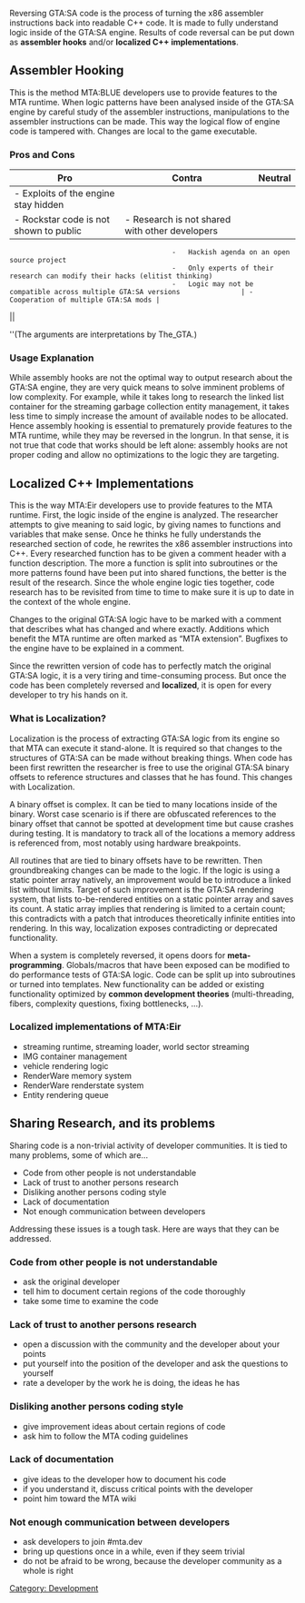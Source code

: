Reversing GTA:SA code is the process of turning the x86 assembler instructions back into readable C++ code. It is made to fully understand logic inside of the GTA:SA engine. Results of code reversal can be put down as **assembler hooks** and/or **localized C++ implementations**.

Assembler Hooking
-----------------

This is the method MTA:BLUE developers use to provide features to the MTA runtime. When logic patterns have been analysed inside of the GTA:SA engine by careful study of the assembler instructions, manipulations to the assembler instructions can be made. This way the logical flow of engine code is tampered with. Changes are local to the game executable.

### Pros and Cons

| Pro                                      | Contra                                                                       | Neutral                                 |
|------------------------------------------|------------------------------------------------------------------------------|-----------------------------------------|
| -   Exploits of the engine stay hidden   
 -   Rockstar code is not shown to public  | -   Research is not shared with other developers                             
                                            -   Hackish agenda on an open source project                                  
                                            -   Only experts of their research can modify their hacks (elitist thinking)  
                                            -   Logic may not be compatible across multiple GTA:SA versions               | -   Cooperation of multiple GTA:SA mods |
||

''(The arguments are interpretations by The\_GTA.)

### Usage Explanation

While assembly hooks are not the optimal way to output research about the GTA:SA engine, they are very quick means to solve imminent problems of low complexity. For example, while it takes long to research the linked list container for the streaming garbage collection entity management, it takes less time to simply increase the amount of available nodes to be allocated. Hence assembly hooking is essential to prematurely provide features to the MTA runtime, while they may be reversed in the longrun. In that sense, it is not true that code that works should be left alone: assembly hooks are not proper coding and allow no optimizations to the logic they are targeting.

Localized C++ Implementations
-----------------------------

This is the way MTA:Eir developers use to provide features to the MTA runtime. First, the logic inside of the engine is analyzed. The researcher attempts to give meaning to said logic, by giving names to functions and variables that make sense. Once he thinks he fully understands the researched section of code, he rewrites the x86 assembler instructions into C++. Every researched function has to be given a comment header with a function description. The more a function is split into subroutines or the more patterns found have been put into shared functions, the better is the result of the research. Since the whole engine logic ties together, code research has to be revisited from time to time to make sure it is up to date in the context of the whole engine.

Changes to the original GTA:SA logic have to be marked with a comment that describes what has changed and where exactly. Additions which benefit the MTA runtime are often marked as “MTA extension”. Bugfixes to the engine have to be explained in a comment.

Since the rewritten version of code has to perfectly match the original GTA:SA logic, it is a very tiring and time-consuming process. But once the code has been completely reversed and **localized**, it is open for every developer to try his hands on it.

### What is Localization?

Localization is the process of extracting GTA:SA logic from its engine so that MTA can execute it stand-alone. It is required so that changes to the structures of GTA:SA can be made without breaking things. When code has been first rewritten the researcher is free to use the original GTA:SA binary offsets to reference structures and classes that he has found. This changes with Localization.

A binary offset is complex. It can be tied to many locations inside of the binary. Worst case scenario is if there are obfuscated references to the binary offset that cannot be spotted at development time but cause crashes during testing. It is mandatory to track all of the locations a memory address is referenced from, most notably using hardware breakpoints.

All routines that are tied to binary offsets have to be rewritten. Then groundbreaking changes can be made to the logic. If the logic is using a static pointer array natively, an improvement would be to introduce a linked list without limits. Target of such improvement is the GTA:SA rendering system, that lists to-be-rendered entities on a static pointer array and saves its count. A static array implies that rendering is limited to a certain count; this contradicts with a patch that introduces theoretically infinite entities into rendering. In this way, localization exposes contradicting or deprecated functionality.

When a system is completely reversed, it opens doors for **meta-programming**. Globals/macros that have been exposed can be modified to do performance tests of GTA:SA logic. Code can be split up into subroutines or turned into templates. New functionality can be added or existing functionality optimized by **common development theories** (multi-threading, fibers, complexity questions, fixing bottlenecks, ...).

### Localized implementations of MTA:Eir

-   streaming runtime, streaming loader, world sector streaming
-   IMG container management
-   vehicle rendering logic
-   RenderWare memory system
-   RenderWare renderstate system
-   Entity rendering queue

Sharing Research, and its problems
----------------------------------

Sharing code is a non-trivial activity of developer communities. It is tied to many problems, some of which are...

-   Code from other people is not understandable
-   Lack of trust to another persons research
-   Disliking another persons coding style
-   Lack of documentation
-   Not enough communication between developers

Addressing these issues is a tough task. Here are ways that they can be addressed.

### Code from other people is not understandable

-   ask the original developer
-   tell him to document certain regions of the code thoroughly
-   take some time to examine the code

### Lack of trust to another persons research

-   open a discussion with the community and the developer about your points
-   put yourself into the position of the developer and ask the questions to yourself
-   rate a developer by the work he is doing, the ideas he has

### Disliking another persons coding style

-   give improvement ideas about certain regions of code
-   ask him to follow the MTA coding guidelines

### Lack of documentation

-   give ideas to the developer how to document his code
-   if you understand it, discuss critical points with the developer
-   point him toward the MTA wiki

### Not enough communication between developers

-   ask developers to join \#mta.dev
-   bring up questions once in a while, even if they seem trivial
-   do not be afraid to be wrong, because the developer community as a whole is right

[Category: Development](/docs/Category:_Development.md "wikilink")
